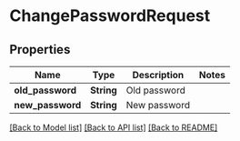 # ChangePasswordRequest

## Properties

Name | Type | Description | Notes
------------ | ------------- | ------------- | -------------
**old_password** | **String** | Old password | 
**new_password** | **String** | New password | 

[[Back to Model list]](../README.md#documentation-for-models) [[Back to API list]](../README.md#documentation-for-api-endpoints) [[Back to README]](../README.md)


